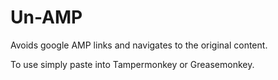 # Un-AMP
Avoids google AMP links and navigates to the original content.

To use simply paste into Tampermonkey or Greasemonkey.
